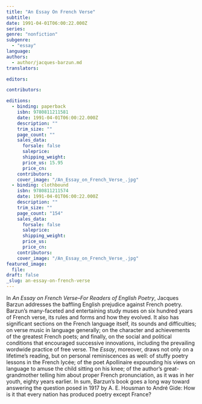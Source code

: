 ```yaml
---
title: "An Essay On French Verse"
subtitle:
date: 1991-04-01T06:00:22.000Z
series:
genre: "nonfiction"
subgenre:
  - "essay"
language:
authors:
  - author/jacques-barzun.md
translators:

editors:

contributors:

editions:
  - binding: paperback
    isbn: 9780811211581
    date: 1991-04-01T06:00:22.000Z
    description: ""
    trim_size: ""
    page_count: ""
    sales_data:
      forsale: false
      saleprice:
      shipping_weight:
      price_us: 15.95
      price_cn:
    contributors:
    cover_image: "/An_Essay_on_French_Verse_.jpg"
  - binding: clothbound
    isbn: 9780811211574
    date: 1991-04-01T06:00:22.000Z
    description: ""
    trim_size: ""
    page_count: "154"
    sales_data:
      forsale: false
      saleprice:
      shipping_weight:
      price_us:
      price_cn:
    contributors:
    cover_image: "/An_Essay_on_French_Verse_.jpg"
featured_image:
  file:
draft: false
_slug: an-essay-on-french-verse
---
```


In _An Essay on French Verse–For Readers of English Poetry_, Jacques Barzun addresses the baffling English prejudice against French poetry. Barzun’s many-faceted and entertaining study muses on six hundred years of French verse, its rules and forms and how they evolved. It also has significant sections on the French language itself, its sounds and difficulties; on verse music in language generally; on the character and achievements of the greatest French poets; and finally, on the social and political conditions that encouraged successive innovations, including the prevailing wordwide practice of free verse. The _Essay_, moreover, draws not only on a lifetime’s reading, but on personal reminiscences as well: of stuffy poetry lessons in the French lycée; of the poet Apollinaire expounding his views on language to amuse the child sitting on his knee; of the author’s great-grandmother telling him about proper French pronunciation, as it was in her youth, eighty years earlier. In sum, Barzun’s book goes a long way toward answering the question posed in 1917 by A. E. Housman to André Gide: How is it that every nation has produced poetry except France?

